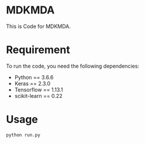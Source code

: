 # MDKMDA
This is Code for MDKMDA.
# Requirement
To run the code, you need the following dependencies:
* Python == 3.6.6
* Keras == 2.3.0
* Tensorflow == 1.13.1
* scikit-learn == 0.22
# Usage
```bash
python run.py
